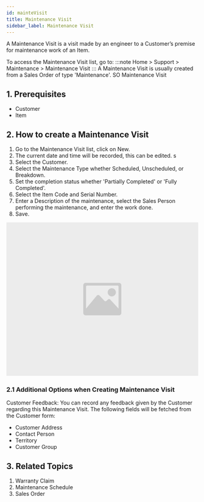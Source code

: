 ```yaml
---
id: mainteVisit
title: Maintenance Visit
sidebar_label: Maintenance Visit
---
```


A Maintenance Visit is a visit made by an engineer to a Customer’s premise for maintenance work of an Item.

To access the Maintenance Visit list, go to:
:::note
Home > Support > Maintenance > Maintenance Visit
:::
A Maintenance Visit is usually created from a Sales Order of type 'Maintenance'. SO Maintenance Visit

## 1. Prerequisites

- Customer
- Item

## 2. How to create a Maintenance Visit

1. Go to the Maintenance Visit list, click on New.
1. The current date and time will be recorded, this can be edited. s
1. Select the Customer.
1. Select the Maintenance Type whether Scheduled, Unscheduled, or Breakdown.
1. Set the completion status whether 'Partially Completed' or 'Fully Completed'.
1. Select the Item Code and Serial Number.
1. Enter a Description of the maintenance, select the Sales Person performing the maintenance, and enter the work done.
1. Save.

![image](images/image.jpg)

### 2.1 Additional Options when Creating Maintenance Visit

Customer Feedback: You can record any feedback given by the Customer regarding this Maintenance Visit.
The following fields will be fetched from the Customer form:

- Customer Address
- Contact Person
- Territory
- Customer Group

## 3. Related Topics

1. Warranty Claim
1. Maintenance Schedule
1. Sales Order
